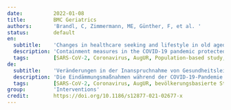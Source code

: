 ```yaml
---
date:          2022-01-08
title:         BMC Geriatrics
authors:       'Brandl, C, Zimmermann, ME, Günther, F, et al. '
status:        default
en:
  subtitle:    'Changes in healthcare seeking and lifestyle in old aged individuals during COVID-19 lockdown in Germany: the population-based AugUR study'
  description: 'Containment measures in the COVID-19 pandemic protected individuals at high risk, particularly individuals at old age, but little is known about how these measures affected health-related behavior of old aged individuals. We aimed to investigate the impact of the spring 2020 lockdown in Germany on healthcare-seeking and health-related lifestyle in the old aged and to identify susceptible subgroups. We conducted a follow-up survey among the pre-pandemically well-characterized participants of our AugUR cohort study, residents in/around Regensburg aged 70+ years and relatively mobile. A self-completion questionnaire on current behavior, perceived changes, and SARS-Cov-2 infection was mailed in May 2020, shortly before contact restrictions ended. Pre-pandemic lifestyle and medical conditions were derived from previous study center visits. Among 1850 survey participants (73–98 years; net-response 89%), 74% were at increased risk for severe COVID-19 according to medical conditions; four participants reported SARS-CoV-2 infection (0.2%). Participants reported changes in behavior: 29% refrained from medical appointments, 14% increased TV consumption, 26% reported less physical activity, but no systematic increase of smoking or alcohol consumption. When comparing during- and pre-lockdown reports of lifestyle within participant, we found the same pattern as for the reported perceived changes. Women and the more educated were more susceptible to changes. Worse QOL was perceived by 38%. Our data suggest that the spring 2020 lockdown did not affect the lifestyle of a majority of the mobile old aged individuals, but the substantial proportions with decreased physical activity and healthcare-seeking are markers of collateral damage.'
  tags:        [SARS-CoV-2, Coronavirus, AugUR, Population-based study, Old aged population, Lifestyle factors, Quality of life, Proportion at risk for COVID-19, Physical activity, smoking, alcohol consumption]
de:
  subtitle:    'Veränderungen in der Inanspruchnahme von Gesundheitsleistungen und im Lebensstil älterer Menschen während der COVID-19-Sperre in Deutschland: die bevölkerungsbasierte AugUR-Studie'
  description: 'Die Eindämmungsmaßnahmen während der COVID-19-Pandemie schützten Personen mit hohem Risiko, insbesondere Personen im hohen Alter, aber es ist wenig darüber bekannt, wie sich diese Maßnahmen auf das gesundheitsbezogene Verhalten von Personen im hohen Alter auswirkten. Unser Ziel war es, die Auswirkungen der Abriegelung im Frühjahr 2020 in Deutschland auf die Inanspruchnahme von Gesundheitsleistungen und den gesundheitsbezogenen Lebensstil bei älteren Menschen zu untersuchen und anfällige Untergruppen zu identifizieren. Wir führten eine Folgebefragung unter den vor der Pandemie gut charakterisierten Teilnehmern unserer AugUR-Kohortenstudie durch, die in Regensburg und Umgebung wohnten, 70 Jahre und älter waren und relativ mobil. Ein Selbstausfüller-Fragebogen zu aktuellem Verhalten, wahrgenommenen Veränderungen und SARS-Cov-2-Infektionen wurde im Mai 2020, kurz vor dem Ende der Kontaktbeschränkungen, verschickt. Der Lebensstil und die medizinischen Bedingungen vor der Pandemie wurden aus früheren Besuchen im Studienzentrum abgeleitet. Von den 1850 Umfrageteilnehmern (73-98 Jahre; Netto-Antwortquote 89 %) hatten 74 % ein erhöhtes Risiko für eine schwere COVID-19-Infektion, je nach Gesundheitszustand; vier Teilnehmer gaben eine SARS-CoV-2-Infektion an (0,2 %). Die Teilnehmer berichteten über Verhaltensänderungen: 29 % nahmen keine Arzttermine wahr, 14 % erhöhten ihren Fernsehkonsum, 26 % berichteten über weniger körperliche Aktivität, aber keine systematische Zunahme von Rauchen oder Alkoholkonsum. Beim Vergleich der Berichte über den Lebensstil während und vor der Sperre innerhalb der Teilnehmer ergab sich das gleiche Muster wie bei den berichteten wahrgenommenen Veränderungen. Frauen und Menschen mit höherem Bildungsstand waren anfälliger für Veränderungen. Eine Verschlechterung der Lebensqualität wurde von 38 % wahrgenommen. Unsere Daten deuten darauf hin, dass der Lockdown im Frühjahr 2020 den Lebensstil der Mehrheit der mobilen älteren Menschen nicht beeinträchtigt hat, aber die erheblichen Anteile mit verminderter körperlicher Aktivität und Gesundheitssuche sind Anzeichen für Kollateralschäden.' 
  tags:        [SARS-CoV-2, Coronavirus, AugUR, bevölkerungsbasierte Studie, ältere Bevölkerung, Lebensstilfaktoren, Lebensqualität, Anteil mit Risiko für COVID-19]
group:         'Interventions'
credit:        https://doi.org/10.1186/s12877-021-02677-x
---
```

